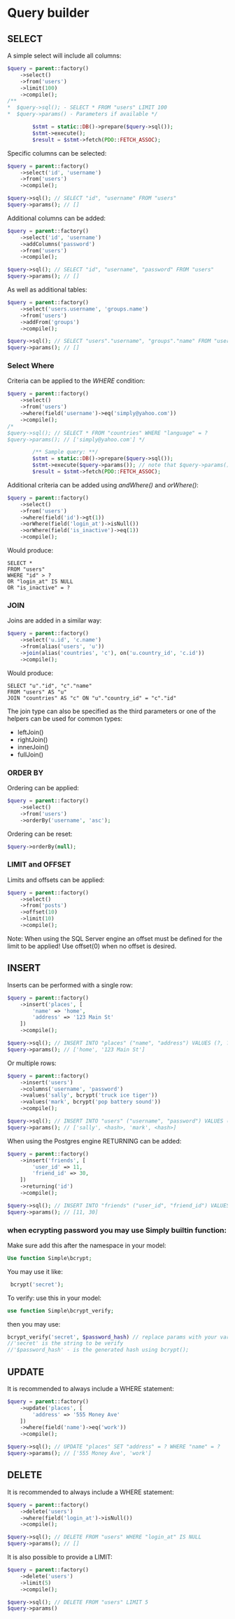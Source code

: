 # Query builder

## SELECT
A simple select will include all columns:
```php
$query = parent::factory()
    ->select()
    ->from('users')
    ->limit(100)
    ->compile();
/**
*  $query->sql(); - SELECT * FROM "users" LIMIT 100 
*  $query->params() - Parameters if available */

        $stmt = static::DB()->prepare($query->sql());
        $stmt->execute();
        $result = $stmt->fetch(PDO::FETCH_ASSOC);
```
Specific columns can be selected:
```php
$query = parent::factory()
    ->select('id', 'username')
    ->from('users')
    ->compile();

$query->sql(); // SELECT "id", "username" FROM "users"
$query->params(); // []
```
Additional columns can be added:
```php
$query = parent::factory()
    ->select('id', 'username')
    ->addColumns('password')
    ->from('users')
    ->compile();

$query->sql(); // SELECT "id", "username", "password" FROM "users"
$query->params(); // []
```
As well as additional tables:
```php
$query = parent::factory()
    ->select('users.username', 'groups.name')
    ->from('users')
    ->addFrom('groups')
    ->compile();

$query->sql(); // SELECT "users"."username", "groups"."name" FROM "users", "groups"
$query->params(); // []
```
### Select Where
Criteria can be applied to the _WHERE_ condition:
```php
$query = parent::factory()
    ->select()
    ->from('users')
    ->where(field('username')->eq('simply@yahoo.com'))
    ->compile();
/*
$query->sql(); // SELECT * FROM "countries" WHERE "language" = ?
$query->params(); // ['simply@yahoo.com'] */

        /** Sample query: **/
        $stmt = static::DB()->prepare($query->sql());
        $stmt->execute($query->params()); // note that $query->params() is passed here.
        $result = $stmt->fetch(PDO::FETCH_ASSOC);
```
Additional criteria can be added using _andWhere()_ and _orWhere()_:
```php
$query = parent::factory()
    ->select()
    ->from('users')
    ->where(field('id')->gt(1))
    ->orWhere(field('login_at')->isNull())
    ->orWhere(field('is_inactive')->eq(1))
    ->compile();
```
Would produce:
```
SELECT *
FROM "users"
WHERE "id" > ?
OR "login_at" IS NULL
OR "is_inactive" = ?
```
### JOIN
Joins are added in a similar way:
```php
$query = parent::factory()
    ->select('u.id', 'c.name')
    ->from(alias('users', 'u'))
    ->join(alias('countries', 'c'), on('u.country_id', 'c.id'))
    ->compile();
```
Would produce:
```
SELECT "u"."id", "c"."name"
FROM "users" AS "u"
JOIN "countries" AS "c" ON "u"."country_id" = "c"."id"
```
The join type can also be specified as the third parameters or one of the helpers can be used for common types:
- leftJoin()
- rightJoin()
- innerJoin()
- fullJoin()
### ORDER BY
Ordering can be applied:
```php
$query = parent::factory()
    ->select()
    ->from('users')
    ->orderBy('username', 'asc');
```
Ordering can be reset:
```php
$query->orderBy(null);
```
### LIMIT and OFFSET
Limits and offsets can be applied:
```php
$query = parent::factory()
    ->select()
    ->from('posts')
    ->offset(10)
    ->limit(10)
    ->compile();
```
Note: When using the SQL Server engine an offset must be defined for the limit to be applied! Use offset(0) when no offset is desired.

## INSERT
Inserts can be performed with a single row:
```php
$query = parent::factory()
    ->insert('places', [
        'name' => 'home',
        'address' => '123 Main St'
    ])
    ->compile();

$query->sql(); // INSERT INTO "places" ("name", "address") VALUES (?, ?)
$query->params(); // ['home', '123 Main St']
```
Or multiple rows:
```php
$query = parent::factory()
    ->insert('users')
    ->columns('username', 'password')
    ->values('sally', bcrypt('truck ice tiger'))
    ->values('mark', bcrypt('pop battery sound'))
    ->compile();

$query->sql(); // INSERT INTO "users" ("username", "password") VALUES (?, ?), (?, ?)
$query->params(); // ['sally', <hash>, 'mark', <hash>]
```
When using the Postgres engine RETURNING can be added:
```php
$query = parent::factory()
    ->insert('friends', [
        'user_id' => 11,
        'friend_id' => 30,
    ])
    ->returning('id')
    ->compile();

$query->sql(); // INSERT INTO "friends" ("user_id", "friend_id") VALUES (?, ?) RETURNING "id"
$query->params(); // [11, 30]
```
### when ecrypting password you may use Simply builtin function:
Make sure add this after the namespace in your model:
```php
Use function Simple\bcrypt;
```
You may use it like:
```php
 bcrypt('secret');
```
To verify:
use this in your model:
```php
use function Simple\bcrypt_verify;
```
then you may use:
```php
bcrypt_verify('secret', $password_hash) // replace params with your variables
//'secret' is the string to be verify
//'$password_hash' - is the generated hash using bcrypt();
```
## UPDATE
It is recommended to always include a WHERE statement:
```php
$query = parent::factory()
    ->update('places', [
        'address' => '555 Money Ave'
    ])
    ->where(field('name')->eq('work'))
    ->compile();

$query->sql(); // UPDATE "places" SET "address" = ? WHERE "name" = ?
$query->params(); // ['555 Money Ave', 'work']
```
## DELETE
It is recommended to always include a WHERE statement:
```php
$query = parent::factory()
    ->delete('users')
    ->where(field('login_at')->isNull())
    ->compile();

$query->sql(); // DELETE FROM "users" WHERE "login_at" IS NULL
$query->params(); // []
```
It is also possible to provide a LIMIT:
```php
$query = parent::factory()
    ->delete('users')
    ->limit(5)
    ->compile();

$query->sql(); // DELETE FROM "users" LIMIT 5
$query->params()
```
